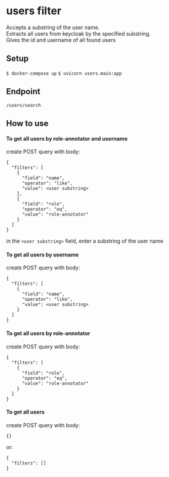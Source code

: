 # users filter
Accepts a substring of the user name.\
Extracts all users from keycloak by the specified substring.\
Gives the id and username of all found users

## Setup
`$ docker-compose up`
`$ uvicorn users.main:app`

## Endpoint
`/users/search`

## How to use
#### To get all users by role-annotator and username
create POST query with body:

    {
      "filters": [
        {
          "field": "name",
          "operator": "like",
          "value": <user substring>
        },
        {
          "field": "role",
          "operator": "eq",
          "value": "role-annotator"
        }
      ]
    }

in the `<user substring>` field, enter a substring of the user name

#### To get all users by username
create POST query with body:

    {
      "filters": [
        {
          "field": "name",
          "operator": "like",
          "value": <user substring>
        }
      ]
    }

#### To get all users by role-annotator
create POST query with body:

    {
      "filters": [
        {
          "field": "role",
          "operator": "eq",
          "value": "role-annotator"
        }
      ]
    }

#### To get all users
create POST query with body:

    {}

or:

    {
      "filters": []
    }
